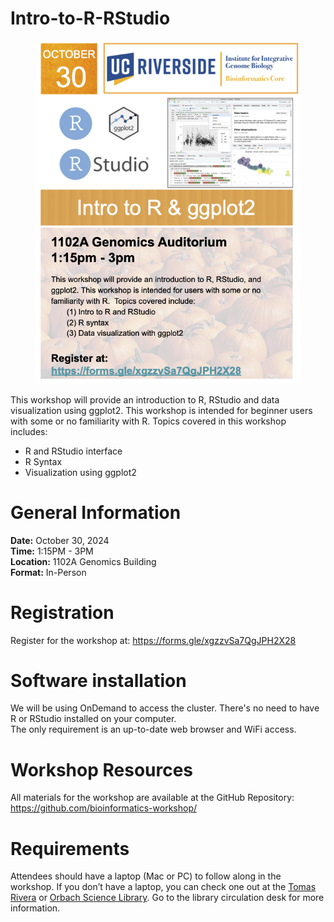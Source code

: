 # Intro-to-R-RStudio

<figure>

<img src="images/Intro-to-R-ggplot2-2025.png" alt="Flyer" width="500" />

</figure>

This workshop will provide an introduction to R, RStudio and data visualization using ggplot2. This workshop is intended for beginner users with some or no familiarity with R. Topics covered in this workshop includes:

- R and RStudio interface  
- R Syntax  
- Visualization using ggplot2  

# General Information  
**Date:** October 30, 2024  
**Time:** 1:15PM - 3PM  
**Location:** 1102A Genomics Building   
**Format:** In-Person

# Registration
Register for the workshop at: https://forms.gle/xgzzvSa7QgJPH2X28

# Software installation
We will be using OnDemand to access the cluster. There's no need to have R or RStudio installed on your computer.  
The only requirement is an up-to-date web browser and WiFi access. 

# Workshop Resources
All materials for the workshop are available at the GitHub Repository:
https://github.com/bioinformatics-workshop/


# Requirements
Attendees should have a laptop (Mac or PC) to follow along in the workshop. If you don’t have a laptop, you can check one out at the [Tomas Rivera](https://library.ucr.edu/libraries/tomas-rivera-library) or [Orbach Science Library](https://library.ucr.edu/libraries/orbach-science-library). Go to the library circulation desk for more information.

